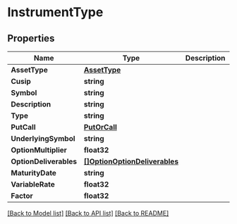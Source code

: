 # InstrumentType

## Properties

Name | Type | Description | Notes
------------ | ------------- | ------------- | -------------
**AssetType** | [**AssetType**](AssetType.md) |  | [optional] 
**Cusip** | **string** |  | [optional] 
**Symbol** | **string** |  | [optional] 
**Description** | **string** |  | [optional] 
**Type** | **string** |  | [optional] 
**PutCall** | [**PutOrCall**](PutOrCall.md) |  | [optional] 
**UnderlyingSymbol** | **string** |  | [optional] 
**OptionMultiplier** | **float32** |  | [optional] 
**OptionDeliverables** | [**[]OptionOptionDeliverables**](Option_optionDeliverables.md) |  | [optional] 
**MaturityDate** | **string** |  | [optional] 
**VariableRate** | **float32** |  | [optional] 
**Factor** | **float32** |  | [optional] 

[[Back to Model list]](../README.md#documentation-for-models) [[Back to API list]](../README.md#documentation-for-api-endpoints) [[Back to README]](../README.md)


